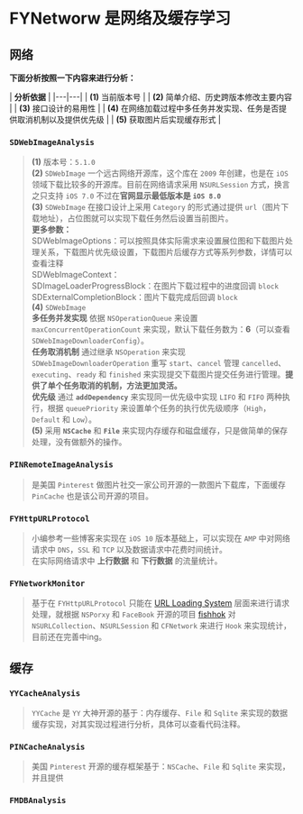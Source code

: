 # FYNetworw 是网络及缓存学习

## 网络

**下面分析按照一下内容来进行分析：**

| **分析依据** |
|---|---|
| **(1)** 当前版本号 |
| **(2)** 简单介绍、历史跨版本修改主要内容 |
| **(3)** 接口设计的易用性 |
| **(4)** 在网络加载过程中多任务并发实现、任务是否提供取消机制以及提供优先级 |
| **(5)** 获取图片后实现缓存形式 |


### **`SDWebImageAnalysis`**

> **(1)** 版本号：`5.1.0`   
> **(2)** `SDWebImage` 一个远古网络开源库，这个库在 `2009` 年创建，也是在 `iOS` 领域下载比较多的开源库。目前在网络请求采用 `NSURLSession` 方式，换言之只支持 `iOS 7.0` 不过在**官网显示最低版本是 `iOS 8.0`**  
> **(3)** `SDWebImage` 在接口设计上采用 `Category` 的形式通过提供 `url`（图片下载地址），占位图就可以实现下载任务然后设置当前图片。    
> **更多参数：**  
> SDWebImageOptions：可以按照具体实际需求来设置展位图和下载图片处理关系，下载图片优先级设置，下载图片后缓存方式等系列参数，详情可以查看注释  
> SDWebImageContext：   
> SDImageLoaderProgressBlock：在图片下载过程中的进度回调 `block`    
> SDExternalCompletionBlock：图片下载完成后回调 `block`   
> **(4)** `SDWebImage`   
>  **多任务并发实现** 依据 `NSOperationQueue` 来设置 `maxConcurrentOperationCount` 来实现，默认下载任务数为：**6**（可以查看 `SDWebImageDownloaderConfig`）。   
> **任务取消机制** 通过继承 `NSOperation` 来实现 `SDWebImageDownloaderOperation` 重写 `start`、`cancel` 管理 `cancelled`、`executing`、`ready` 和 `finished` 来实现提交下载图片提交任务进行管理。**提供了单个任务取消的机制，方法更加灵活。**    
> **优先级** 通过  **`addDependency`** 来实现同一优先级中实现 `LIFO` 和 `FIFO` 两种执行，根据 `queuePriority` 来设置单个任务的执行优先级顺序（`High`，`Default` 和 `Low`）。   
> **(5)** 采用 **`NSCache`** 和 **`File`** 来实现内存缓存和磁盘缓存，只是做简单的保存处理，没有做额外的操作。 


### **`PINRemoteImageAnalysis`**

> 是美国 `Pinterest` 做图片社交一家公司开源的一款图片下载库，下面缓存 `PinCache` 也是该公司开源的项目。


### **`FYHttpURLProtocol`**

> 小编参考一些博客来实现在 `iOS 10` 版本基础上，可以实现在 `AMP` 中对网络请求中 `DNS`，`SSL` 和 `TCP` 以及数据请求中花费时间统计。   
> 在实际网络请求中 **上行数据** 和 **下行数据** 的流量统计。


### **`FYNetworkMonitor`**

> 基于在 `FYHttpURLProtocol` 只能在 [URL Loading System](https://developer.apple.com/documentation/foundation/url_loading_system) 层面来进行请求处理，就根据 `NSPorxy` 和 `FaceBook` 开源的项目 [fishhok](https://github.com/facebook/fishhook) 对 `NSURLCollection`、`NSURLSession` 和 `CFNetwork` 来进行 `Hook` 来实现统计，目前还在完善中ing。


## 缓存

### `YYCacheAnalysis`

> `YYCache` 是 `YY` 大神开源的基于：内存缓存、`File` 和 `Sqlite` 来实现的数据缓存实现，对其实现过程进行分析，具体可以查看代码注释。

### `PINCacheAnalysis`

> 美国 `Pinterest` 开源的缓存框架基于：`NSCache`、`File` 和 `Sqlite` 来实现，并且提供


### `FMDBAnalysis`
